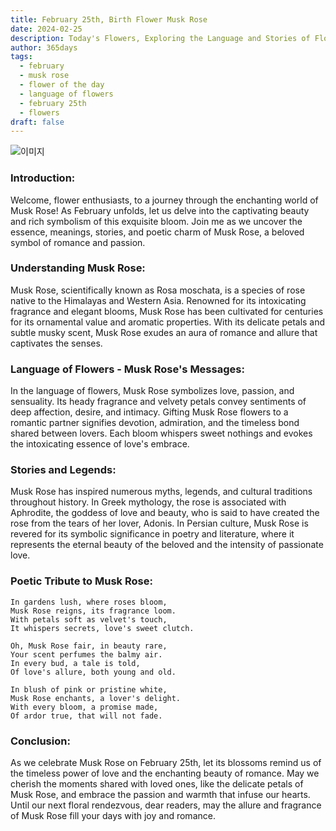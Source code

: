 ```yaml
---
title: February 25th, Birth Flower Musk Rose
date: 2024-02-25
description: Today's Flowers, Exploring the Language and Stories of Flowers Musk Rose
author: 365days
tags:
  - february
  - musk rose
  - flower of the day
  - language of flowers
  - february 25th
  - flowers
draft: false
---
```

![이미지](https://cdn.pixabay.com/photo/2020/04/26/11/08/rose-5094723_1280.jpg#center)
### **Introduction:**
Welcome, flower enthusiasts, to a journey through the enchanting world of Musk Rose! As February unfolds, let us delve into the captivating beauty and rich symbolism of this exquisite bloom. Join me as we uncover the essence, meanings, stories, and poetic charm of Musk Rose, a beloved symbol of romance and passion.

### **Understanding Musk Rose:**
Musk Rose, scientifically known as Rosa moschata, is a species of rose native to the Himalayas and Western Asia. Renowned for its intoxicating fragrance and elegant blooms, Musk Rose has been cultivated for centuries for its ornamental value and aromatic properties. With its delicate petals and subtle musky scent, Musk Rose exudes an aura of romance and allure that captivates the senses.

### **Language of Flowers - Musk Rose's Messages:**
In the language of flowers, Musk Rose symbolizes love, passion, and sensuality. Its heady fragrance and velvety petals convey sentiments of deep affection, desire, and intimacy. Gifting Musk Rose flowers to a romantic partner signifies devotion, admiration, and the timeless bond shared between lovers. Each bloom whispers sweet nothings and evokes the intoxicating essence of love's embrace.

### **Stories and Legends:**
Musk Rose has inspired numerous myths, legends, and cultural traditions throughout history. In Greek mythology, the rose is associated with Aphrodite, the goddess of love and beauty, who is said to have created the rose from the tears of her lover, Adonis. In Persian culture, Musk Rose is revered for its symbolic significance in poetry and literature, where it represents the eternal beauty of the beloved and the intensity of passionate love.

### **Poetic Tribute to Musk Rose:**
```plaintext
In gardens lush, where roses bloom,
Musk Rose reigns, its fragrance loom.
With petals soft as velvet's touch,
It whispers secrets, love's sweet clutch.

Oh, Musk Rose fair, in beauty rare,
Your scent perfumes the balmy air.
In every bud, a tale is told,
Of love's allure, both young and old.

In blush of pink or pristine white,
Musk Rose enchants, a lover's delight.
With every bloom, a promise made,
Of ardor true, that will not fade.
```

### **Conclusion:**
As we celebrate Musk Rose on February 25th, let its blossoms remind us of the timeless power of love and the enchanting beauty of romance. May we cherish the moments shared with loved ones, like the delicate petals of Musk Rose, and embrace the passion and warmth that infuse our hearts. Until our next floral rendezvous, dear readers, may the allure and fragrance of Musk Rose fill your days with joy and romance.